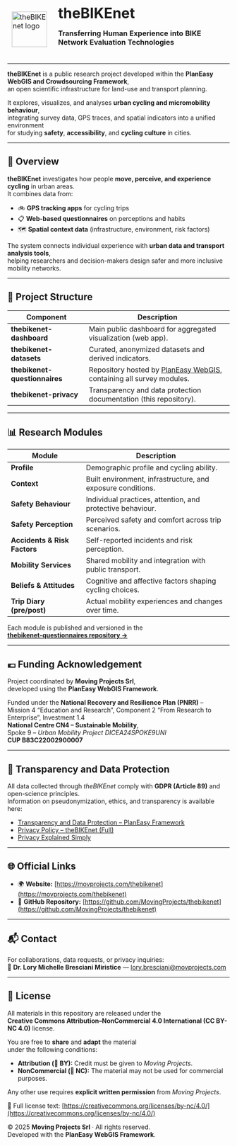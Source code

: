 <div align="left">
<br/>
  <table border="0" cellpadding="0" cellspacing="0" style="border:1px solid transparent;">
    <tr style="border:1px solid transparent;">
      <td style="border:1px solid transparent; vertical-align: middle; padding-right: 16px;">
        <img src="https://github.com/MovingProjects/thebikenet/blob/main/docs/assets/theBIKEnet_logo.png" width="80" alt="theBIKEnet logo">
      </td>
      <td style="border:1px solid transparent; vertical-align: middle;">
        <h1 style="margin: 0; padding: 0;">theBIKEnet</h1>
        <p><strong>Transferring Human Experience into BIKE Network Evaluation Technologies</strong></p>
      </td>
    </tr>
  </table>
</div>

---

**theBIKEnet** is a public research project developed within the **PlanEasy WebGIS and Crowdsourcing Framework**,  
an open scientific infrastructure for land-use and transport planning.  

It explores, visualizes, and analyses **urban cycling and micromobility behaviour**,  
integrating survey data, GPS traces, and spatial indicators into a unified environment  
for studying **safety**, **accessibility**, and **cycling culture** in cities.

---

## 🧭 Overview

**theBIKEnet** investigates how people **move, perceive, and experience cycling** in urban areas.  
It combines data from:

- 🚲 **GPS tracking apps** for cycling trips  
- 📋 **Web-based questionnaires** on perceptions and habits  
- 🗺️ **Spatial context data** (infrastructure, environment, risk factors)  

The system connects individual experience with **urban data and transport analysis tools**,  
helping researchers and decision-makers design safer and more inclusive mobility networks.

---

## 🧩 Project Structure

| Component | Description |
|------------|--------------|
| **thebikenet-dashboard** | Main public dashboard for aggregated visualization (web app). |
| **thebikenet-datasets** | Curated, anonymized datasets and derived indicators. |
| **thebikenet-questionnaires** | Repository hosted by [PlanEasy WebGIS](https://github.com/planeasy-webgis/planeasy-crowdsourcing-framework/tree/main/questionnaires/theBIKEnet), containing all survey modules. |
| **thebikenet-privacy** | Transparency and data protection documentation (this repository). |

---

## 📊 Research Modules

| Module | Description |
|---------|--------------|
| **Profile** | Demographic profile and cycling ability. |
| **Context** | Built environment, infrastructure, and exposure conditions. |
| **Safety Behaviour** | Individual practices, attention, and protective behaviour. |
| **Safety Perception** | Perceived safety and comfort across trip scenarios. |
| **Accidents & Risk Factors** | Self-reported incidents and risk perception. |
| **Mobility Services** | Shared mobility and integration with public transport. |
| **Beliefs & Attitudes** | Cognitive and affective factors shaping cycling choices. |
| **Trip Diary (pre/post)** | Actual mobility experiences and changes over time. |

Each module is published and versioned in the  
[**thebikenet-questionnaires repository →**](https://github.com/planeasy-webgis/planeasy-crowdsourcing-framework/tree/main/questionnaires/theBIKEnet)

---

## 💶 Funding Acknowledgement

Project coordinated by **Moving Projects Srl**,  
developed using the **PlanEasy WebGIS Framework**.  

Funded under the **National Recovery and Resilience Plan (PNRR)** –  
Mission 4 “Education and Research”, Component 2 “From Research to Enterprise”, Investment 1.4  
**National Centre CN4 – Sustainable Mobility**,  
Spoke 9 – *Urban Mobility Project DICEA24SPOKE9UNI*  
**CUP B83C22002900007**

---

## 🔐 Transparency and Data Protection

All data collected through *theBIKEnet* comply with **GDPR (Article 89)** and open-science principles.  
Information on pseudonymization, ethics, and transparency is available here:

- [Transparency and Data Protection – PlanEasy Framework](https://planeasy-webgis.github.io/planeasy-crowdsourcing-framework/docs/transparency.html)  
- [Privacy Policy – theBIKEnet (Full)](https://movingprojects.github.io/thebikenet/docs/privacy.html)  
- [Privacy Explained Simply](https://movingprojects.github.io/thebikenet/docs/privacy-simple.html)

---

## 🌐 Official Links

- 🌍 **Website:** [https://movprojects.com/thebikenet](https://movprojects.com/thebikenet)  
- 💾 **GitHub Repository:** [https://github.com/MovingProjects/thebikenet](https://github.com/MovingProjects/thebikenet)

---

## 📬 Contact

For collaborations, data requests, or privacy inquiries:  
📧 **Dr. Lory Michelle Bresciani Miristice** — [lory.bresciani@movprojects.com](mailto:lory.bresciani@movprojects.com)

---

## 🔖 License

All materials in this repository are released under the  
**Creative Commons Attribution–NonCommercial 4.0 International (CC BY-NC 4.0)** license.

You are free to **share** and **adapt** the material  
under the following conditions:

- **Attribution (📘 BY):** Credit must be given to *Moving Projects*.  
- **NonCommercial (💼 NC):** The material may not be used for commercial purposes.  

Any other use requires **explicit written permission** from *Moving Projects*.

📄 Full license text: [https://creativecommons.org/licenses/by-nc/4.0/](https://creativecommons.org/licenses/by-nc/4.0/)

© 2025 **Moving Projects Srl** · All rights reserved.  
Developed with the **PlanEasy WebGIS Framework**.
